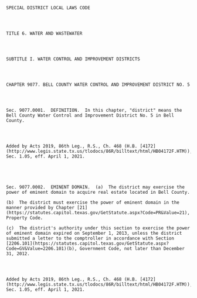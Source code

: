 ﻿
    
    
    	
    					
    
    
    SPECIAL DISTRICT LOCAL LAWS CODE
    
      
    
    
    TITLE 6. WATER AND WASTEWATER
    
      
    
    
    SUBTITLE I. WATER CONTROL AND IMPROVEMENT DISTRICTS
    
      
    
    
    CHAPTER 9077. BELL COUNTY WATER CONTROL AND IMPROVEMENT DISTRICT NO. 5
    
      
    
    
    Sec. 9077.0001.  DEFINITION.  In this chapter, "district" means the Bell County Water Control and Improvement District No. 5 in Bell County.
    
    
    
    
    Added by Acts 2019, 86th Leg., R.S., Ch. 468 (H.B. [4172](http://www.legis.state.tx.us/tlodocs/86R/billtext/html/HB04172F.HTM)), Sec. 1.05, eff. April 1, 2021.
    
    
    
    
    
    Sec. 9077.0002.  EMINENT DOMAIN.  (a)  The district may exercise the power of eminent domain to acquire real estate located in Bell County.
    
    (b)  The district must exercise the power of eminent domain in the manner provided by Chapter [21](https://statutes.capitol.texas.gov/GetStatute.aspx?Code=PR&Value=21), Property Code.
    
    (c)  The district's authority under this section to exercise the power of eminent domain expired on September 1, 2013, unless the district submitted a letter to the comptroller in accordance with Section [2206.101](https://statutes.capitol.texas.gov/GetStatute.aspx?Code=GV&Value=2206.101)(b), Government Code, not later than December 31, 2012.
    
    
    
    
    Added by Acts 2019, 86th Leg., R.S., Ch. 468 (H.B. [4172](http://www.legis.state.tx.us/tlodocs/86R/billtext/html/HB04172F.HTM)), Sec. 1.05, eff. April 1, 2021.
    
    
    
    
    				
